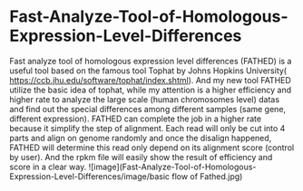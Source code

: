 # Fast-Analyze-Tool-of-Homologous-Expression-Level-Differences
Fast analyze tool of homologous expression level differences (FATHED) is a useful tool based on the famous tool Tophat by Johns Hopkins University( https://ccb.jhu.edu/software/tophat/index.shtml). And my new tool FATHED utilize the basic idea of tophat, while my attention is a higher efficiency and higher rate to analyze the large scale (human chromosomes level) datas and find out the special differences among different samples (same gene, different expression). FATHED can complete the job in a higher rate because it simplify the step of alignment. Each read will only be cut into 4 parts and align on genome randomly and once the disalign happened, FATHED will determine this read only depend on its alignment score (control by user). And the rpkm file will easily show the result of efficiency and score in a clear way.
![image](Fast-Analyze-Tool-of-Homologous-Expression-Level-Differences/image/basic flow of Fathed.jpg)
